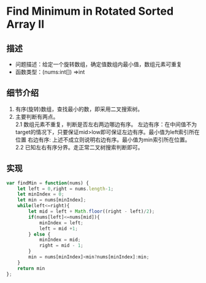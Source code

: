 # Find Minimum in Rotated Sorted Array II
## 描述
- 问题描述：给定一个旋转数组，确定值数组内最小值，数组元素可重复
- 函数类型：(nums:int[]) =>int
## 细节介绍
1. 有序(旋转)数组，查找最小的数，即采用二叉搜索树。
2. 主要判断有两点。</br>
    2.1 数组元素不重复，判断是否左右两边哪边有序。
        左边有序：在中间值不为target的情况下，只要保证mid>low即可保证左边有序。最小值为left索引所在位置
        右边有序: 上述不成立则说明右边有序。最小值为min索引所在位置。        
    2.2 已知左右有序分界。走正常二叉树搜索判断即可。      
## 实现
```javascript
var findMin = function(nums) {
    let left = 0,right = nums.length-1;
    let minIndex = 0;
    let min = nums[minIndex];
    while(left<=right){
        let mid = left + Math.floor((right - left)/2);
        if(nums[left]<=nums[mid]){
            minIndex = left;
            left = mid +1;
        } else {
            minIndex = mid;
            right = mid - 1;
        }
        min = nums[minIndex]<min?nums[minIndex]:min;
    }
    return min
};
```

